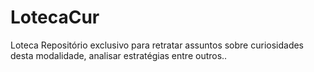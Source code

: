 # LotecaCur
Loteca	Repositório exclusivo para retratar assuntos sobre curiosidades desta modalidade, analisar estratégias entre outros.. 
